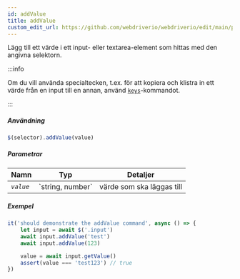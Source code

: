 ```yaml
---
id: addValue
title: addValue
custom_edit_url: https://github.com/webdriverio/webdriverio/edit/main/packages/webdriverio/src/commands/element/addValue.ts
---
```


Lägg till ett värde i ett input- eller textarea-element som hittas med den angivna selektorn.

:::info

Om du vill använda specialtecken, t.ex. för att kopiera och klistra in ett värde från en input till en annan, använd 
[`keys`](/docs/api/browser/keys)-kommandot.

:::

##### Användning

```js
$(selector).addValue(value)
```

##### Parametrar

<table>
  <thead>
    <tr>
      <th>Namn</th><th>Typ</th><th>Detaljer</th>
    </tr>
  </thead>
  <tbody>
    <tr>
      <td><code><var>value</var></code></td>
      <td>`string, number`</td>
      <td>värde som ska läggas till</td>
    </tr>
  </tbody>
</table>

##### Exempel

```js title="addValue.js"
it('should demonstrate the addValue command', async () => {
    let input = await $('.input')
    await input.addValue('test')
    await input.addValue(123)

    value = await input.getValue()
    assert(value === 'test123') // true
})
```